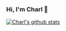 ### Hi, I'm Charl 👾

<!--
**charlcater/charlcater** is a ✨ _special_ ✨ repository because its `README.md` (this file) appears on your GitHub profile.

Here are some ideas to get you started:

- 🔭 I’m currently working on ...
- 🌱 I’m currently learning ...
- 👯 I’m looking to collaborate on ...
- 🤔 I’m looking for help with ...
- 💬 Ask me about ...
- 📫 How to reach me: ...
- 😄 Pronouns: ...
- ⚡ Fun fact: ...
-->


[![Charl's github stats](https://github-readme-stats.vercel.app/api?username=charlcater)](https://github.com/charlcater/github-readme-stats)
